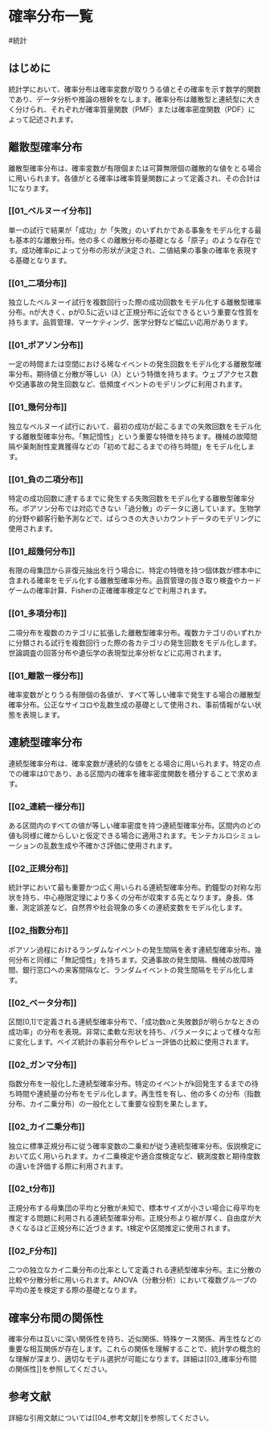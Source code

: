 # 確率分布一覧

#統計

## はじめに

統計学において、確率分布は確率変数が取りうる値とその確率を示す数学的関数であり、データ分析や推論の根幹をなします。確率分布は離散型と連続型に大きく分けられ、それぞれが確率質量関数（PMF）または確率密度関数（PDF）によって記述されます。

## 離散型確率分布

離散型確率分布は、確率変数が有限個または可算無限個の離散的な値をとる場合に用いられます。各値がとる確率は確率質量関数によって定義され、その合計は1になります。

### [[01_ベルヌーイ分布]]
単一の試行で結果が「成功」か「失敗」のいずれかである事象をモデル化する最も基本的な離散分布。他の多くの離散分布の基礎となる「原子」のような存在です。成功確率pによって分布の形状が決定され、二値結果の事象の確率を表現する基礎となります。

### [[01_二項分布]]  
独立したベルヌーイ試行を複数回行った際の成功回数をモデル化する離散型確率分布。nが大きく、pが0.5に近いほど正規分布に近似できるという重要な性質を持ちます。品質管理、マーケティング、医学分野など幅広い応用があります。

### [[01_ポアソン分布]]
一定の時間または空間における稀なイベントの発生回数をモデル化する離散型確率分布。期待値と分散が等しい（λ）という特徴を持ちます。ウェブアクセス数や交通事故の発生回数など、低頻度イベントのモデリングに利用されます。

### [[01_幾何分布]]
独立なベルヌーイ試行において、最初の成功が起こるまでの失敗回数をモデル化する離散型確率分布。「無記憶性」という重要な特徴を持ちます。機械の故障間隔や薬剤耐性変異獲得などの「初めて起こるまでの待ち時間」をモデル化します。

### [[01_負の二項分布]]
特定の成功回数に達するまでに発生する失敗回数をモデル化する離散型確率分布。ポアソン分布では対応できない「過分散」のデータに適しています。生物学的分野や顧客行動予測などで、ばらつきの大きいカウントデータのモデリングに使用されます。

### [[01_超幾何分布]]
有限の母集団から非復元抽出を行う場合に、特定の特徴を持つ個体数が標本中に含まれる確率をモデル化する離散型確率分布。品質管理の抜き取り検査やカードゲームの確率計算、Fisherの正確確率検定などで利用されます。

### [[01_多項分布]]
二項分布を複数のカテゴリに拡張した離散型確率分布。複数カテゴリのいずれかに分類される試行を複数回行った際の各カテゴリの発生回数をモデル化します。世論調査の回答分布や遺伝学の表現型比率分析などに応用されます。

### [[01_離散一様分布]]
確率変数がとりうる有限個の各値が、すべて等しい確率で発生する場合の離散型確率分布。公正なサイコロや乱数生成の基礎として使用され、事前情報がない状態を表現します。

## 連続型確率分布

連続型確率分布は、確率変数が連続的な値をとる場合に用いられます。特定の点での確率は0であり、ある区間内の確率を確率密度関数を積分することで求めます。

### [[02_連続一様分布]]
ある区間内のすべての値が等しい確率密度を持つ連続型確率分布。区間内のどの値も同様に確からしいと仮定できる場合に適用されます。モンテカルロシミュレーションの乱数生成や不確かさ評価に使用されます。

### [[02_正規分布]]
統計学において最も重要かつ広く用いられる連続型確率分布。釣鐘型の対称な形状を持ち、中心極限定理により多くの分布が収束する先となります。身長、体重、測定誤差など、自然界や社会現象の多くの連続変数をモデル化します。

### [[02_指数分布]]
ポアソン過程におけるランダムなイベントの発生間隔を表す連続型確率分布。幾何分布と同様に「無記憶性」を持ちます。交通事故の発生間隔、機械の故障時間、銀行窓口への来客間隔など、ランダムイベントの発生間隔をモデル化します。

### [[02_ベータ分布]]
区間[0,1]で定義される連続型確率分布で、「成功数αと失敗数βが明らかなときの成功率」の分布を表現。非常に柔軟な形状を持ち、パラメータによって様々な形に変化します。ベイズ統計の事前分布やレビュー評価の比較に使用されます。

### [[02_ガンマ分布]]
指数分布を一般化した連続型確率分布。特定のイベントがk回発生するまでの待ち時間や連続量の分布をモデル化します。再生性を有し、他の多くの分布（指数分布、カイ二乗分布）の一般化として重要な役割を果たします。

### [[02_カイ二乗分布]]
独立に標準正規分布に従う確率変数の二乗和が従う連続型確率分布。仮説検定において広く用いられます。カイ二乗検定や適合度検定など、観測度数と期待度数の違いを評価する際に利用されます。

### [[02_t分布]]
正規分布する母集団の平均と分散が未知で、標本サイズが小さい場合に母平均を推定する問題に利用される連続型確率分布。正規分布より裾が厚く、自由度が大きくなるほど正規分布に近づきます。t検定や区間推定に使用されます。

### [[02_F分布]]
二つの独立なカイ二乗分布の比率として定義される連続型確率分布。主に分散の比較や分散分析に用いられます。ANOVA（分散分析）において複数グループの平均の差を検定する際の基礎となります。

## 確率分布間の関係性

確率分布は互いに深い関係性を持ち、近似関係、特殊ケース関係、再生性などの重要な相互関係が存在します。これらの関係を理解することで、統計学の概念的な理解が深まり、適切なモデル選択が可能になります。詳細は[[03_確率分布間の関係性]]を参照してください。

## 参考文献

詳細な引用文献については[[04_参考文献]]を参照してください。

